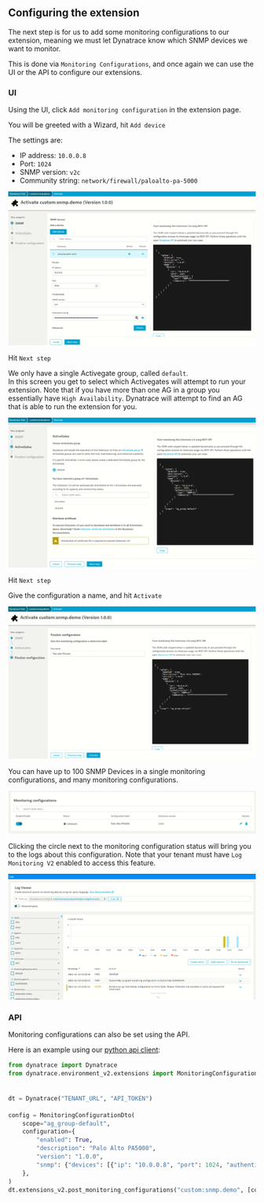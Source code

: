 ## Configuring the extension

The next step is for us to add some monitoring configurations to our extension, meaning we must let Dynatrace know which SNMP devices we want to monitor.  

This is done via `Monitoring Configurations`, and once again we can use the UI or the API to configure our extensions.

### UI

Using the UI, click `Add monitoring configuration` in the extension page.

You will be greeted with a Wizard, hit `Add device`

The settings are:

* IP address: `10.0.0.8`
* Port: `1024`
* SNMP version: `v2c`
* Community string: `network/firewall/paloalto-pa-5000`

![snmp-config-device](../../../assets/23-snmp-config-device.png)

Hit `Next step`

We only have a single Activegate group, called `default`.  
In this screen you get to select which Activegates will attempt to run your extension. Note that if you have more than one AG in a group you essentially have `High Availability`. Dynatrace will attempt to find an AG that is able to run the extension for you.

![snmp-config-ag](../../../assets/24-snmp-config-ag.png)

Hit `Next step`

Give the configuration a name, and hit `Activate` 


![snmp-config-ag](../../../assets/25-snmp-config-activate.png)

You can have up to 100 SNMP Devices in a single monitoring configurations, and many monitoring configurations.

![snmp-config](../../../assets/26-snmp-config.png)

Clicking the circle next to the monitoring configuration status will bring you to the logs about this configuration. Note that your tenant must have `Log Monitoring V2` enabled to access this feature.

![snmp-config-logs](../../../assets/27-snmp-config-logs.png)


### API

Monitoring configurations can also be set using the API.

Here is an example using our [python api client](https://github.com/dynatrace-oss/api-client-python):

```python
from dynatrace import Dynatrace
from dynatrace.environment_v2.extensions import MonitoringConfigurationDto


dt = Dynatrace("TENANT_URL", "API_TOKEN")

config = MonitoringConfigurationDto(
    scope="ag_group-default",
    configuration={
        "enabled": True,
        "description": "Palo Alto PA5000",
        "version": "1.0.0",
        "snmp": {"devices": [{"ip": "10.0.0.8", "port": 1024, "authentication": {"type": "SNMPv2c", "community": "*********"}}]},
    },
)
dt.extensions_v2.post_monitoring_configurations("custom:snmp.demo", [config])
```
